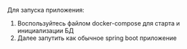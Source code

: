 Для запуска приложения:
1. Воспользуйтесь файлом docker-compose для старта и инициализации БД
2. Далее запутить как обычное spring boot приложение
